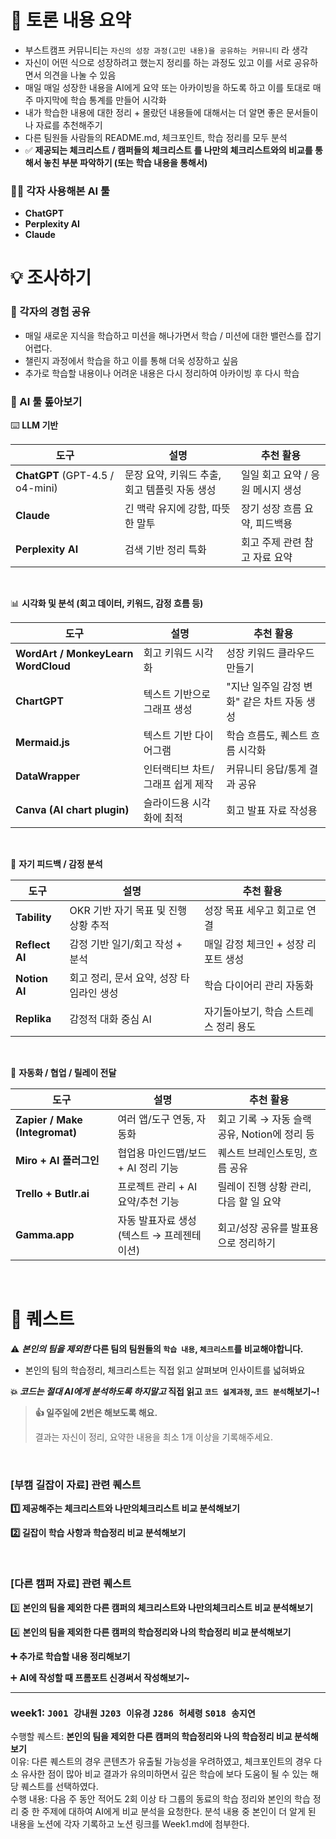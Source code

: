 # 👊 토론 내용 요약

- 부스트캠프 커뮤니티는 `자신의 성장 과정(고민 내용)을 공유하는 커뮤니티` 라 생각
- 자신이 어떤 식으로 성장하려고 했는지 정리를 하는 과정도 있고 이를 서로 공유하면서 의견을 나눌 수 있음
- 매일 매일 성장한 내용을 AI에게 요약 또는 아카이빙을 하도록 하고 이를 토대로 매주 마지막에 학습 통계를 만들어 시각화
- 내가 학습한 내용에 대한 정리 + 몰랐던 내용들에 대해서는 더 알면 좋은 문서들이나 자료를 추천해주기
- 다른 팀원들 사람들의 README.md, 체크포인트, 학습 정리를 모두 분석
- ✅ **제공되는 체크리스트 / 캠퍼들의 체크리스트 를 나만의 체크리스트와의 비교를 통해서 놓친 부분 파악하기 (또는 학습 내용을 통해서)**

### 🧑‍💻 각자 사용해본 AI 툴

- **ChatGPT**
- **Perplexity AI**
- **Claude**

# 💡 조사하기

### 📖 각자의 경험 공유

- 매일 새로운 지식을 학습하고 미션을 해나가면서 학습 / 미션에 대한 밸런스를 잡기 어렵다.
- 챌린지 과정에서 학습을 하고 이를 통해 더욱 성장하고 싶음
- 추가로 학습할 내용이나 어려운 내용은 다시 정리하여 아카이빙 후 다시 학습

### **👀 AI 툴 톺아보기**

⌨️ **LLM 기반**

| 도구                            | 설명                                          | 추천 활용                         |
| ------------------------------- | --------------------------------------------- | --------------------------------- |
| **ChatGPT** (GPT-4.5 / o4-mini) | 문장 요약, 키워드 추출, 회고 템플릿 자동 생성 | 일일 회고 요약 / 응원 메시지 생성 |
| **Claude**                      | 긴 맥락 유지에 강함, 따뜻한 말투              | 장기 성장 흐름 요약, 피드백용     |
| **Perplexity AI**               | 검색 기반 정리 특화                           | 회고 주제 관련 참고 자료 요약     |

</br>

📊 **시각화 및 분석 (회고 데이터, 키워드, 감정 흐름 등)**

| 도구                                | 설명                             | 추천 활용                                   |
| ----------------------------------- | -------------------------------- | ------------------------------------------- |
| **WordArt / MonkeyLearn WordCloud** | 회고 키워드 시각화               | 성장 키워드 클라우드 만들기                 |
| **ChartGPT**                        | 텍스트 기반으로 그래프 생성      | "지난 일주일 감정 변화" 같은 차트 자동 생성 |
| **Mermaid.js**                      | 텍스트 기반 다이어그램           | 학습 흐름도, 퀘스트 흐름 시각화             |
| **DataWrapper**                     | 인터랙티브 차트/그래프 쉽게 제작 | 커뮤니티 응답/통계 결과 공유                |
| **Canva (AI chart plugin)**         | 슬라이드용 시각화에 최적         | 회고 발표 자료 작성용                       |

</br>

🫠 **자기 피드백 / 감정 분석**

| 도구           | 설명                                     | 추천 활용                             |
| -------------- | ---------------------------------------- | ------------------------------------- |
| **Tability**   | OKR 기반 자기 목표 및 진행 상황 추적     | 성장 목표 세우고 회고로 연결          |
| **Reflect AI** | 감정 기반 일기/회고 작성 + 분석          | 매일 감정 체크인 + 성장 리포트 생성   |
| **Notion AI**  | 회고 정리, 문서 요약, 성장 타임라인 생성 | 학습 다이어리 관리 자동화             |
| **Replika**    | 감정적 대화 중심 AI                      | 자기돌아보기, 학습 스트레스 정리 용도 |

</br>

🤖 **자동화 / 협업 / 릴레이 전달**

| 도구                           | 설명                                       | 추천 활용                                    |
| ------------------------------ | ------------------------------------------ | -------------------------------------------- |
| **Zapier / Make (Integromat)** | 여러 앱/도구 연동, 자동화                  | 회고 기록 → 자동 슬랙 공유, Notion에 정리 등 |
| **Miro + AI 플러그인**         | 협업용 마인드맵/보드 + AI 정리 기능        | 퀘스트 브레인스토밍, 흐름 공유               |
| **Trello + Butlr.ai**          | 프로젝트 관리 + AI 요약/추천 기능          | 릴레이 진행 상황 관리, 다음 할 일 요약       |
| **Gamma.app**                  | 자동 발표자료 생성 (텍스트 → 프레젠테이션) | 회고/성장 공유를 발표용으로 정리하기         |

</br>

# 🧩 퀘스트

⚠️ **_본인의 팀을 제외한_ 다른 팀의 팀원들의 `학습 내용`, `체크리스트`를 비교해야합니다.**

- 본인의 팀의 학습정리, 체크리스트는 직접 읽고 살펴보며 인사이트를 넓혀봐요

**💥 *코드는 절대 AI에게 분석하도록 하지말고* 직접 읽고 `코드 설계과정`, `코드 분석`해보기~!**

> **👍 일주일에 2번은 해보도록 해요.**
>
> 결과는 자신이 정리, 요약한 내용을 최소 1개 이상을 기록해주세요.

</br>

### [부캠 길잡이 자료] 관련 퀘스트

**1️⃣ 제공해주는 체크리스트와 나만의체크리스트 비교 분석해보기**

**2️⃣ 길잡이 학습 사항과 학습정리 비교 분석해보기**

</br>

### [다른 캠퍼 자료] 관련 퀘스트

3️⃣ **본인의 팀을 제외한 다른 캠퍼의 체크리스트와 나만의체크리스트 비교 분석해보기**

4️⃣ **본인의 팀을 제외한 다른 캠퍼의 학습정리와 나의 학습정리 비교 분석해보기**

**➕ 추가로 학습할 내용 정리해보기**

➕ **AI에 작성할 때 프롬포트 신경써서 작성해보기~**


--- 
### week1:  `J001 강내원`   `J203 이유경`   `J286 허세령`   `S018 송지연` 
수행할 퀘스트: **본인의 팀을 제외한 다른 캠퍼의 학습정리와 나의 학습정리 비교 분석해보기**  
이유: 다른 퀘스트의 경우 콘텐츠가 유출될 가능성을 우려하였고, 체크포인트의 경우 다소 유사한 점이 많아 비교 결과가 유의미하면서 깊은 학습에 보다 도움이 될 수 있는 해당 퀘스트를 선택하였다.  
수행 내용: 다음 주 동안 적어도 2회 이상 타 그룹의 동료의 학습 정리와 본인의 학습 정리 중 한 주제에 대하여 AI에게 비교 분석을 요청한다. 분석 내용 중 본인이 더 알게 된 내용을 노션에 각자 기록하고 노션 링크를 Week1.md에 첨부한다.